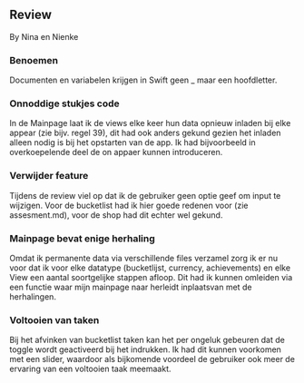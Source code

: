 ## Review

By Nina en Nienke

### Benoemen  
Documenten en variabelen krijgen in Swift geen _ maar een hoofdletter. 

### Onnoddige stukjes code
In de Mainpage laat ik de views elke keer hun data opnieuw inladen bij elke appear (zie bijv. regel 39), dit had ook anders gekund gezien het inladen alleen nodig is bij het opstarten van de app. Ik had bijvoorbeeld in overkoepelende deel de on appaer kunnen introduceren. 

### Verwijder feature
Tijdens de review viel op dat ik de gebruiker geen optie geef om input te wijzigen. Voor de bucketlist had ik hier goede redenen voor (zie assesment.md), voor de shop had dit echter wel gekund. 

### Mainpage bevat enige herhaling
Omdat ik permanente data via verschillende files verzamel zorg ik er nu voor dat ik voor elke datatype (bucketlijst, currency, achievements) en elke View een aantal soortgelijke stappen afloop. Dit had ik kunnen omleiden via een functie waar mijn mainpage naar herleidt inplaatsvan met de herhalingen. 

### Voltooien van taken 
Bij het afvinken van bucketlist taken kan het per ongeluk gebeuren dat de toggle wordt geactiveerd bij het indrukken. Ik had dit kunnen voorkomen met een slider, waardoor als bijkomende voordeel de gebruiker ook meer de ervaring van een voltooien taak meemaakt. 
